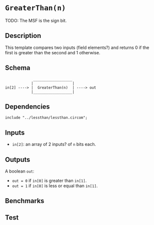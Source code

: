 # `GreaterThan(n)`

TODO: The MSF is the sign bit.

## Description

This template compares two inputs (field elements?) and returns 0 if the first is greater than the second and 1 otherwise.

## Schema

```
             __________________     
            |                  |
in[2] ----> |  GreaterThan(n)  | ----> out
            |__________________|     
```

## Dependencies

```
include "../lessthan/lessthan.circom";
```

## Inputs

-  `in[2]`: an array of 2 inputs? of `n` bits each.

## Outputs

A boolean `out`:
- `out = 0` if `in[0]` is greater than `in[1]`.
- `out = 1` if `in[0]` is less or equal than `in[1]`.

## Benchmarks 

## Test